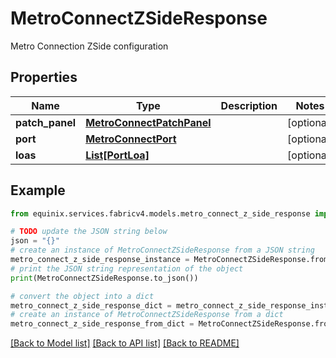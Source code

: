 # MetroConnectZSideResponse

Metro Connection ZSide configuration

## Properties

Name | Type | Description | Notes
------------ | ------------- | ------------- | -------------
**patch_panel** | [**MetroConnectPatchPanel**](MetroConnectPatchPanel.md) |  | [optional] 
**port** | [**MetroConnectPort**](MetroConnectPort.md) |  | [optional] 
**loas** | [**List[PortLoa]**](PortLoa.md) |  | [optional] 

## Example

```python
from equinix.services.fabricv4.models.metro_connect_z_side_response import MetroConnectZSideResponse

# TODO update the JSON string below
json = "{}"
# create an instance of MetroConnectZSideResponse from a JSON string
metro_connect_z_side_response_instance = MetroConnectZSideResponse.from_json(json)
# print the JSON string representation of the object
print(MetroConnectZSideResponse.to_json())

# convert the object into a dict
metro_connect_z_side_response_dict = metro_connect_z_side_response_instance.to_dict()
# create an instance of MetroConnectZSideResponse from a dict
metro_connect_z_side_response_from_dict = MetroConnectZSideResponse.from_dict(metro_connect_z_side_response_dict)
```
[[Back to Model list]](../README.md#documentation-for-models) [[Back to API list]](../README.md#documentation-for-api-endpoints) [[Back to README]](../README.md)


